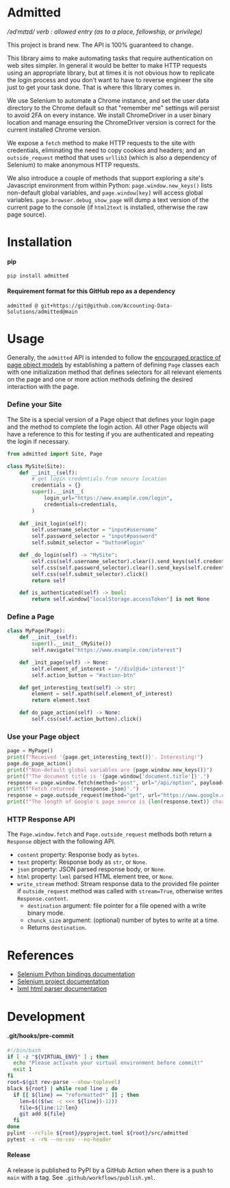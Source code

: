# Admitted
_/ədˈmɪtɪd/ verb : allowed entry (as to a place, fellowship, or privilege)_

This project is brand new. The API is 100% guaranteed to change.

This library aims to make automating tasks that require
authentication on web sites simpler. In general it would
be better to make HTTP requests using an appropriate
library, but at times it is not obvious how to replicate
the login process and you don't want to have to reverse
engineer the site just to get your task done. That is where
this library comes in.

We use Selenium to automate a Chrome instance, and set the
user data directory to the Chrome default so that "remember
me" settings will persist to avoid 2FA on every instance.
We install ChromeDriver in a user binary location and manage
ensuring the ChromeDriver version is correct for the current
installed Chrome version.

We expose a `fetch` method to make HTTP requests to the site
with credentials, eliminating the need to copy cookies and
headers; and an `outside_request` method that uses `urllib3`
(which is also a dependency of Selenium) to make anonymous
HTTP requests.

We also introduce a couple of methods that support exploring
a site's Javascript environment from within Python:
`page.window.new_keys()` lists non-default global variables,
and `page.window[key]` will access global variables.
`page.browser.debug_show_page` will dump a text version of
the current page to the console (if `html2text` is
installed, otherwise the raw page source).

# Installation
#### pip
`pip install admitted`

#### Requirement format for this GitHub repo as a dependency
`admitted @ git+https://git@github.com/Accounting-Data-Solutions/admitted@main`

# Usage
Generally, the `admitted` API is intended to follow the
[encouraged practice of page object models](https://www.selenium.dev/documentation/test_practices/encouraged/page_object_models/)
by establishing a pattern of defining `Page` classes each
with one initialization method that defines selectors for
all relevant elements on the page and one or more action
methods defining the desired interaction with the page.

### Define your Site
The Site is a special version of a Page object that defines
your login page and the method to complete the login action.
All other Page objects will have a reference to this for
testing if you are authenticated and repeating the login
if necessary.

```python
from admitted import Site, Page

class MySite(Site):
    def __init__(self):
        # get login credentials from secure location
        credentials = {}
        super().__init__(
            login_url="https://www.example.com/login",
            credentials=credentials,
        )
    
    def _init_login(self):
        self.username_selector = "input#username"
        self.password_selector = "input#password"
        self.submit_selector = "button#login"

    def _do_login(self) -> "MySite":
        self.css(self.username_selector).clear().send_keys(self.credentials["username"])
        self.css(self.password_selector).clear().send_keys(self.credentials["password"])
        self.css(self.submit_selector).click()
        return self

    def is_authenticated(self) -> bool:
        return self.window["localStorage.accessToken"] is not None
```

### Define a Page

```python
class MyPage(Page):
    def __init__(self):
        super().__init__(MySite())
        self.navigate("https://www.example.com/interest")

    def _init_page(self) -> None:
        self.element_of_interest = "//div[@id='interest']"
        self.action_button = "#action-btn"

    def get_interesting_text(self) -> str:
        element = self.xpath(self.element_of_interest)
        return element.text

    def do_page_action(self) -> None:
        self.css(self.action_button).click()
```

### Use your Page object

```python
page = MyPage()
print(f"Received '{page.get_interesting_text()}'. Interesting!")
page.do_page_action()
print(f"Non-default global variables are {page.window.new_keys()}")
print(f"The document title is '{page.window['document.title']}'.")
response = page.window.fetch(method="post", url="/api/option", payload={"showInterest": True}, headers={"x-snowflake": "example-option-header"})
print(f"Fetch returned '{response.json}'.")
response = page.outside_request(method="get", url="https://www.google.com")
print(f"The length of Google's page source is {len(response.text)} characters.")
```

### HTTP Response API
The `Page.window.fetch` and `Page.outside_request` methods
both return a `Response` object with the following API.
- `content` property: Response body as `bytes`.
- `text` property: Response body as `str`, or `None`.
- `json` property: JSON parsed response body, or `None`.
- `html` property: `lxml` parsed HTML element tree, or `None`.
- `write_stream` method: Stream response data to the provided file pointer if `outside_request` method was called with `stream=True`, otherwise writes `Response.content`.
  - `destination` argument: file pointer for a file opened with a write binary mode.
  - `chunck_size` argument: (optional) number of bytes to write at a time.
  - Returns `destination`.

# References
- [Selenium Python bindings documentation](https://www.selenium.dev/selenium/docs/api/py/index.html)
- [Selenium project documentation](https://www.selenium.dev/documentation/)
- [lxml html parser documentation](https://lxml.de/lxmlhtml.html)

# Development
#### .git/hooks/pre-commit
```bash
#!/bin/bash
if [ -z "${VIRTUAL_ENV}" ] ; then
  echo "Please activate your virtual environment before commit!"
  exit 1
fi
root=$(git rev-parse --show-toplevel)
black ${root} | while read line ; do
  if [[ ${line} == "reformatted*" ]] ; then
    len=$(($(wc -c <<< ${line})-12))
    file=${line:12:len}
    git add ${file}
  fi
done
pylint --rcfile ${root}/pyproject.toml ${root}/src/admitted
pytest -x -rN --no-cov --no-header
```

#### Release
A release is published to PyPI by a GitHub Action when there
is a push to `main` with a tag. See `.github/workflows/publish.yml`.

